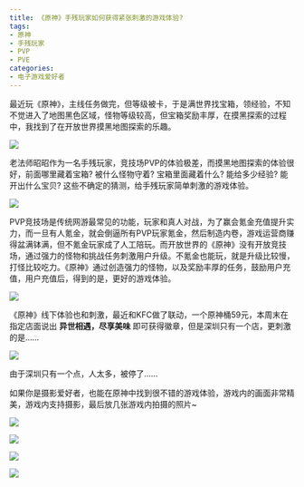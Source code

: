 ```yaml
---
title: 《原神》手残玩家如何获得紧张刺激的游戏体验?
tags: 
- 原神
- 手残玩家
- PVP
- PVE
categories:
- 电子游戏爱好者
---
```


最近玩《原神》，主线任务做完，但等级被卡，于是满世界找宝箱，领经验，不知不觉进入了地图黑色区域，怪物等级较高，但宝箱奖励丰厚，在摸黑探索的过程中，我找到了在开放世界摸黑地图探索的乐趣。

![](https://cdn.fangyuanxiaozhan.com/assets/1615685162497JHf0JCiY.jpeg)


老法师昭昭作为一名手残玩家，竞技场PVP的体验极差，而摸黑地图探索的体验很好，前面哪里藏着宝箱? 被什么怪物守着? 宝箱里面藏着什么? 能给多少经验? 能开出什么宝贝? 这些不确定的猜测，给手残玩家简单刺激的游戏体验。


![](https://cdn.fangyuanxiaozhan.com/assets/1615685162489nP4MN88t.jpeg)


PVP竞技场是传统网游最常见的功能，玩家和真人对战，为了赢会氪金充值提升实力，而一旦有人氪金，就会倒逼所有PVP玩家氪金，然后制造内卷，游戏运营商赚得盆满钵满，但不氪金玩家成了人工陪玩。而开放世界的《原神》没有开放竞技场，通过强力的怪物和挑战任务刺激用户升级。不氪金也能玩，就是升级比较慢，打怪比较吃力。《原神》通过创造强力的怪物，以及奖励丰厚的任务，鼓励用户充值，用户充值后，得到的是，更好的游戏体验。

![](https://cdn.fangyuanxiaozhan.com/assets/1615685162868SeGeN4sw.jpeg)


《原神》线下体验也和刺激，最近和KFC做了联动，一个原神桶59元，本周末在指定店面说出 **异世相遇，尽享美味** 即可获得徽章，但是深圳只有一个店，更刺激的是……

![](https://cdn.fangyuanxiaozhan.com/assets/1615685163272yctQeD3b.jpg)



由于深圳只有一个点，人太多，被停了……



如果你是摄影爱好者，也能在原神中找到很不错的游戏体验，游戏内的画面非常精美，游戏内支持摄影，最后放几张游戏内拍摄的照片~


![](https://cdn.fangyuanxiaozhan.com/assets/1615685163669GHSPbBWK.png)



![](https://cdn.fangyuanxiaozhan.com/assets/1615685165722C0yQEwAd.jpeg)


![](https://cdn.fangyuanxiaozhan.com/assets/1615685164452TJmHHDcC.jpeg)

![](https://cdn.fangyuanxiaozhan.com/assets/1615685164500Mr6wSFCP.png)